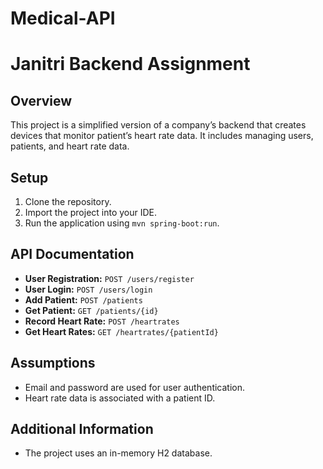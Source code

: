 # Medical-API
# Janitri Backend Assignment

## Overview
This project is a simplified version of a company’s backend that creates devices that monitor patient’s heart rate data. It includes managing users, patients, and heart rate data.

## Setup
1. Clone the repository.
2. Import the project into your IDE.
3. Run the application using `mvn spring-boot:run`.

## API Documentation
- **User Registration:** `POST /users/register`
- **User Login:** `POST /users/login`
- **Add Patient:** `POST /patients`
- **Get Patient:** `GET /patients/{id}`
- **Record Heart Rate:** `POST /heartrates`
- **Get Heart Rates:** `GET /heartrates/{patientId}`

## Assumptions
- Email and password are used for user authentication.
- Heart rate data is associated with a patient ID.

## Additional Information
- The project uses an in-memory H2 database.
